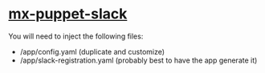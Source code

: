 # [mx-puppet-slack](https://github.com/sorunome/mx-puppet-slack.git)

You will need to inject the following files:

* /app/config.yaml (duplicate and customize)
* /app/slack-registration.yaml (probably best to have the app generate it)
